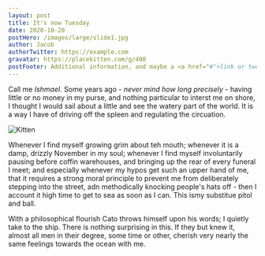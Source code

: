 ```yaml
---
layout: post
title: It's now Tuesday
date: 2020-10-20
postHero: /images/large/slide1.jpg
author: Jacob
authorTwitter: https://example.com
gravatar: https://placekitten.com/g/400
postFooter: Additional information, and maybe a <a href="#">link or two</a>
---
```


Call me *Ishmael*. Some years ago - *never mind how long precisely* - having little or no money in my purse, and nothing particular to interst me on shore, I thought I would sail about a little and see the watery part of the world. It is a way I have of driving off the spleen and regulating the circuation.

<img class="pull-left" src="https://placekitten.com/g/400/200" alt="Kitten">

Whenever I find myself growing grim about teh mouth; whenever it is a damp, drizzly November in my soul; whenever I find myself involuntarily pausing before coffin warehouses, and bringing up the rear of every funeral I meet; and especially whenever my hypos get such an upper hand of me, that it requires a strong moral principle to prevent me from deliberately stepping into the street, adn methodically knocking people's hats off - then I account it high time to get to sea as soon as I can. This ismy substitue pitol and ball.

With a philosophical flourish Cato throws himself upon his words; I quietly take to the ship. There is nothing surprising in this. If they but knew it, almost all men in their degree, some time or other, cherish very nearly the same feelings towards the ocean with me. 